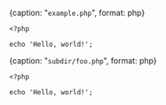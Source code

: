 {caption: "`example.php`", format: php}
```
<?php

echo 'Hello, world!';
```

{caption: "`subdir/foo.php`", format: php}
```
<?php

echo 'Hello, world!';
```

